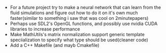 - For a future project try to make a neural network that can learn from the fluid simulations and figure out how to do it on it's own much faster(similar to something i saw that was cool on 2minutepapers)
- Perhaps use SDL2's OpenGL functions, and possibly use nvidia CUDA libraries to increase performance
- Make MathUtils's matrix normalization support generic template speciialization to specify what type should be used(cleaner code)
- Add a C++ Makefile (and mayb Cmakefile)